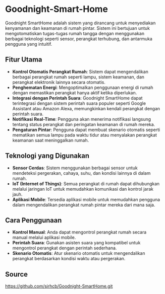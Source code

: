 # Goodnight-Smart-Home

Goodnight SmartHome adalah sistem yang dirancang untuk menyediakan kenyamanan dan keamanan di rumah pintar. Sistem ini bertujuan untuk mengotomatiskan tugas-tugas rumah tangga dengan menggunakan berbagai teknologi seperti sensor, perangkat terhubung, dan antarmuka pengguna yang intuitif.

## Fitur Utama

- **Kontrol Otomatis Perangkat Rumah**: Sistem dapat mengendalikan berbagai perangkat rumah seperti lampu, sistem keamanan, dan perangkat elektronik lainnya secara otomatis.
- **Penghematan Energi**: Mengoptimalkan penggunaan energi di rumah dengan memastikan perangkat hanya aktif ketika diperlukan.
- **Integrasi dengan Perintah Suara**: Goodnight SmartHome dapat terintegrasi dengan sistem perintah suara populer seperti Google Assistant atau Amazon Alexa, memungkinkan kendali perangkat dengan perintah suara.
- **Notifikasi Real-Time**: Pengguna akan menerima notifikasi langsung tentang status perangkat dan peringatan keamanan di rumah mereka.
- **Pengaturan Pintar**: Pengguna dapat membuat skenario otomatis seperti mematikan semua lampu pada waktu tidur atau menyalakan perangkat keamanan saat meninggalkan rumah.

## Teknologi yang Digunakan

- **Sensor Cerdas**: Sistem menggunakan berbagai sensor untuk mendeteksi pergerakan, cahaya, suhu, dan kondisi lainnya di dalam rumah.
- **IoT (Internet of Things)**: Semua perangkat di rumah dapat dihubungkan melalui jaringan IoT untuk memudahkan komunikasi dan kontrol jarak jauh.
- **Aplikasi Mobile**: Tersedia aplikasi mobile untuk memudahkan pengguna dalam mengendalikan perangkat rumah pintar mereka dari mana saja.

## Cara Penggunaan

- **Kontrol Manual**: Anda dapat mengontrol perangkat rumah secara manual melalui aplikasi mobile.
- **Perintah Suara**: Gunakan asisten suara yang kompatibel untuk mengontrol perangkat dengan perintah sederhana.
- **Skenario Otomatis**: Atur skenario otomatis untuk mengendalikan perangkat berdasarkan kondisi waktu atau pergerakan.

## Source
https://github.com/sirhcb/Goodnight-SmartHome.git
